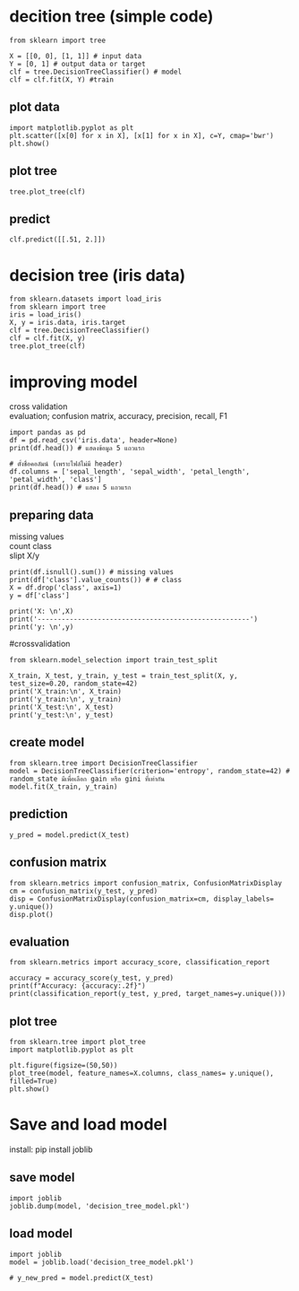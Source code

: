 # decition tree (simple code)
```
from sklearn import tree

X = [[0, 0], [1, 1]] # input data
Y = [0, 1] # output data or target
clf = tree.DecisionTreeClassifier() # model
clf = clf.fit(X, Y) #train
```
## plot data
```
import matplotlib.pyplot as plt
plt.scatter([x[0] for x in X], [x[1] for x in X], c=Y, cmap='bwr')
plt.show()
```
## plot tree
```
tree.plot_tree(clf)
```
## predict
```
clf.predict([[.51, 2.]])
```
# decision tree (iris data)
```
from sklearn.datasets import load_iris
from sklearn import tree
iris = load_iris()
X, y = iris.data, iris.target
clf = tree.DecisionTreeClassifier()
clf = clf.fit(X, y)
tree.plot_tree(clf)
```
# improving model
cross validation  
evaluation; confusion matrix, accuracy, precision, recall, F1  
```
import pandas as pd
df = pd.read_csv('iris.data', header=None)
print(df.head()) # แสดงข้อมูล 5 แถวแรก
```
```
# ตั้งชื่อคอลัมน์ (เพราะไฟล์ไม่มี header)
df.columns = ['sepal_length', 'sepal_width', 'petal_length', 'petal_width', 'class']
print(df.head()) # แสดง 5 แถวแรก
```
## preparing data
missing values  
count class  
slipt X/y  
```
print(df.isnull().sum()) # missing values 
print(df['class'].value_counts()) # # class
X = df.drop('class', axis=1)
y = df['class']

print('X: \n',X)
print('-----------------------------------------------------')
print('y: \n',y)
```
#crossvalidation
```
from sklearn.model_selection import train_test_split

X_train, X_test, y_train, y_test = train_test_split(X, y, test_size=0.20, random_state=42)
print('X_train:\n', X_train)
print('y_train:\n', y_train)
print('X_test:\n', X_test)
print('y_test:\n', y_test)
```
## create model
```
from sklearn.tree import DecisionTreeClassifier
model = DecisionTreeClassifier(criterion='entropy', random_state=42) # random_state มีเพื่อเลือก gain หรือ gini ที่เท่ากัน 
model.fit(X_train, y_train)
```
## prediction
```
y_pred = model.predict(X_test)
```
## confusion matrix
```
from sklearn.metrics import confusion_matrix, ConfusionMatrixDisplay
cm = confusion_matrix(y_test, y_pred)
disp = ConfusionMatrixDisplay(confusion_matrix=cm, display_labels= y.unique())
disp.plot()
```
## evaluation
```
from sklearn.metrics import accuracy_score, classification_report

accuracy = accuracy_score(y_test, y_pred)
print(f"Accuracy: {accuracy:.2f}")
print(classification_report(y_test, y_pred, target_names=y.unique()))
```
## plot tree
```
from sklearn.tree import plot_tree
import matplotlib.pyplot as plt

plt.figure(figsize=(50,50))
plot_tree(model, feature_names=X.columns, class_names= y.unique(), filled=True)
plt.show()
```
# Save and load model
install: pip install joblib  
## save model
```
import joblib
joblib.dump(model, 'decision_tree_model.pkl')
```
## load model
```
import joblib
model = joblib.load('decision_tree_model.pkl')

# y_new_pred = model.predict(X_test)
```
